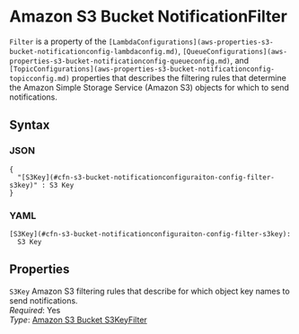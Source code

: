 # Amazon S3 Bucket NotificationFilter<a name="aws-properties-s3-bucket-notificationconfiguration-config-filter"></a>

`Filter` is a property of the `[LambdaConfigurations](aws-properties-s3-bucket-notificationconfig-lambdaconfig.md)`, `[QueueConfigurations](aws-properties-s3-bucket-notificationconfig-queueconfig.md)`, and `[TopicConfigurations](aws-properties-s3-bucket-notificationconfig-topicconfig.md)` properties that describes the filtering rules that determine the Amazon Simple Storage Service \(Amazon S3\) objects for which to send notifications\.

## Syntax<a name="w4ab1c21c10d180c13c94b5"></a>

### JSON<a name="aws-properties-s3-bucket-notificationconfiguration-config-filter-syntax.json"></a>

```
{
  "[S3Key](#cfn-s3-bucket-notificationconfiguraiton-config-filter-s3key)" : S3 Key
}
```

### YAML<a name="aws-properties-s3-bucket-notificationconfiguration-config-filter-syntax.yaml"></a>

```
[S3Key](#cfn-s3-bucket-notificationconfiguraiton-config-filter-s3key):
  S3 Key
```

## Properties<a name="w4ab1c21c10d180c13c94b7"></a>

`S3Key`  <a name="cfn-s3-bucket-notificationconfiguraiton-config-filter-s3key"></a>
Amazon S3 filtering rules that describe for which object key names to send notifications\.  
*Required*: Yes  
*Type*: [Amazon S3 Bucket S3KeyFilter](aws-properties-s3-bucket-notificationconfiguration-config-filter-s3key.md)
